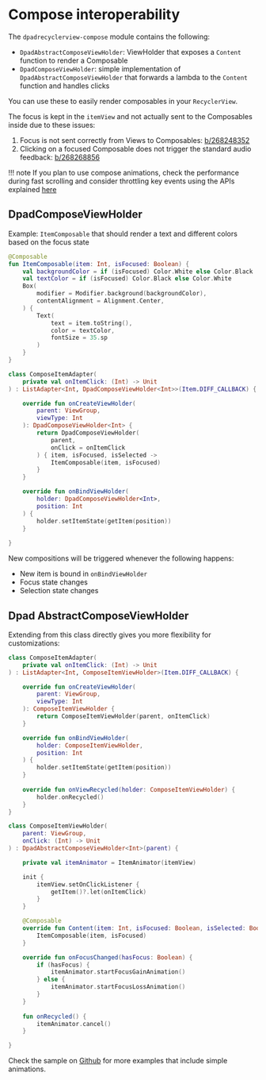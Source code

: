 # Compose interoperability

The `dpadrecyclerview-compose` module contains the following:

- `DpadAbstractComposeViewHolder`: ViewHolder that exposes a `Content` function to render a Composable
- `DpadComposeViewHolder`: simple implementation of `DpadAbstractComposeViewHolder` that forwards a lambda to the `Content` function and handles clicks

You can use these to easily render composables in your `RecyclerView`.

The focus is kept in the `itemView` and not actually sent to the Composables inside due to these issues:

1. Focus is not sent correctly from Views to Composables: [b/268248352](https://issuetracker.google.com/issues/268248352)
2. Clicking on a focused Composable does not trigger the standard audio feedback: [b/268268856](https://issuetracker.google.com/issues/268268856)

!!! note
    If you plan to use compose animations, check the performance during fast scrolling and consider
    throttling key events using the APIs explained [here](recipes/scrolling.md#limiting-number-of-pending-alignments)


## DpadComposeViewHolder
Example: `ItemComposable` that should render a text and different colors based on the focus state

```kotlin linenums="1"
@Composable
fun ItemComposable(item: Int, isFocused: Boolean) {
    val backgroundColor = if (isFocused) Color.White else Color.Black
    val textColor = if (isFocused) Color.Black else Color.White
    Box(
        modifier = Modifier.background(backgroundColor),
        contentAlignment = Alignment.Center,
    ) {
        Text(
            text = item.toString(),
            color = textColor,
            fontSize = 35.sp
        )
    }
}
```

```kotlin linenums="1"
class ComposeItemAdapter(
    private val onItemClick: (Int) -> Unit
) : ListAdapter<Int, DpadComposeViewHolder<Int>>(Item.DIFF_CALLBACK) {

    override fun onCreateViewHolder(
        parent: ViewGroup,
        viewType: Int
    ): DpadComposeViewHolder<Int> {
        return DpadComposeViewHolder(
            parent,
            onClick = onItemClick
        ) { item, isFocused, isSelected ->
            ItemComposable(item, isFocused)
        }
    }

    override fun onBindViewHolder(
        holder: DpadComposeViewHolder<Int>, 
        position: Int
    ) {
        holder.setItemState(getItem(position))
    }
    
}
```

New compositions will be triggered whenever the following happens:

- New item is bound in `onBindViewHolder`
- Focus state changes
- Selection state changes

## Dpad AbstractComposeViewHolder

Extending from this class directly gives you more flexibility for customizations:

```kotlin linenums="1"
class ComposeItemAdapter(
    private val onItemClick: (Int) -> Unit
) : ListAdapter<Int, ComposeItemViewHolder>(Item.DIFF_CALLBACK) {

    override fun onCreateViewHolder(
        parent: ViewGroup,
        viewType: Int
    ): ComposeItemViewHolder {
        return ComposeItemViewHolder(parent, onItemClick)
    }

    override fun onBindViewHolder(
        holder: ComposeItemViewHolder, 
        position: Int
    ) {
        holder.setItemState(getItem(position))
    }
    
    override fun onViewRecycled(holder: ComposeItemViewHolder) {
        holder.onRecycled()
    }
}
```

```kotlin linenums="1"
class ComposeItemViewHolder(
    parent: ViewGroup,
    onClick: (Int) -> Unit
) : DpadAbstractComposeViewHolder<Int>(parent) {

    private val itemAnimator = ItemAnimator(itemView)

    init {
        itemView.setOnClickListener {
            getItem()?.let(onItemClick)
        }
    }

    @Composable
    override fun Content(item: Int, isFocused: Boolean, isSelected: Boolean) {
        ItemComposable(item, isFocused)
    }

    override fun onFocusChanged(hasFocus: Boolean) {
        if (hasFocus) {
            itemAnimator.startFocusGainAnimation()
        } else {
            itemAnimator.startFocusLossAnimation()
        }
    }
    
    fun onRecycled() {
        itemAnimator.cancel()
    }

}
```

Check the sample on [Github](https://github.com/rubensousa/DpadRecyclerView/) for more examples that include simple animations.